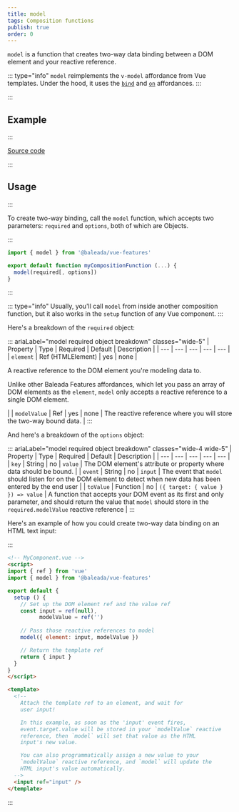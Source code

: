 ```yaml
---
title: model
tags: Composition functions
publish: true
order: 0
---
```


`model` is a function that creates two-way data binding between a DOM element and your reactive reference.

::: type="info"
`model` reimplements the `v-model` affordance from Vue templates. Under the hood, it uses the [`bind`](/docs/features/affordances/bind) and [`on`](/docs/features/affordances/on) affordances.
:::


:::
## Example
:::

[Source code](https://github.com/baleada/docs/blob/main/src/components/ExampleModel.vue)

<ExampleModel class="with-mt" />

:::
## Usage
:::

To create two-way binding, call the `model` function, which accepts two parameters: `required` and `options`, both of which are Objects.

:::
```js
import { model } from '@baleada/vue-features'

export default function myCompositionFunction (...) {
  model(required[, options])
}
```
:::

::: type="info"
Usually, you'll call `model` from inside another composition function, but it also works in the `setup` function of any Vue component.
:::

Here's a breakdown of the `required` object:

::: ariaLabel="model required object breakdown" classes="wide-5"
| Property | Type | Required | Default | Description |
| --- | --- | --- | --- | --- |
| `element` | Ref (HTMLElement) | yes | none | <p>A reactive reference to the DOM element you're modeling data to.</p><p>Unlike other Baleada Features affordances, which let you pass an array of DOM elements as the `element`, `model` only accepts a reactive reference to a single DOM element.</p> |
| `modelValue` | Ref | yes | none | The reactive reference where you will store the two-way bound data. |
:::

And here's a breakdown of the `options` object:

::: ariaLabel="model required object breakdown" classes="wide-4 wide-5"
| Property | Type | Required | Default | Description |
| --- | --- | --- | --- | --- |
| `key` | String | no | `value` | The DOM element's attribute or property where data should be bound. |
| `event` | String | no | `input` | The event that `model` should listen for on the DOM element to detect when new data has been entered by the end user |
| `toValue` | Function | no | `({ target: { value } }) => value` | A function that accepts your DOM event as its first and only parameter, and should return the value that `model` should store in the `required.modelValue` reactive reference |
:::

Here's an example of how you could create two-way data binding on an HTML text input:

:::
```html
<!-- MyComponent.vue -->
<script>
import { ref } from 'vue'
import { model } from '@baleada/vue-features'

export default {
  setup () {
    // Set up the DOM element ref and the value ref
    const input = ref(null),
          modelValue = ref('')
    
    // Pass those reactive references to model
    model({ element: input, modelValue })

    // Return the template ref
    return { input }
  }
}
</script>

<template>
  <!--
    Attach the template ref to an element, and wait for 
    user input!

    In this example, as soon as the 'input' event fires,
    event.target.value will be stored in your `modelValue` reactive
    reference, then `model` will set that value as the HTML
    input's new value.

    You can also programmatically assign a new value to your
    `modelValue` reactive reference, and `model` will update the
    HTML input's value automatically.
  -->
  <input ref="input" />
</template>
```
:::
